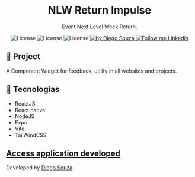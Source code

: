 <h1 align="center">
	NLW Return Impulse <Component_feedback />
</h1>

<p align="center">Event Next Level Week Return.</p>

<p align="center">
  <img alt="License" src="https://img.shields.io/badge/React-blue">
  <img alt="License" src="https://img.shields.io/badge/ReactNative-blue">
  <img alt="License" src="https://img.shields.io/badge/NodeJS-success">

  <a href="https://beacons.ai/dscostat7/" target="_blank">
    <img alt="by Diego Souza" src="https://img.shields.io/badge/Made%20by-Diego%20Souza-blue">
  </a>

  <a href="https://www.linkedin.com/in/dscostat7/" target="_blank">
    <img alt="Follow me Linkedin" src="https://img.shields.io/badge/Follow%20up-Diego%20Souza-2ecc71?style=social&logo=linkedin">
  </a>
</p>

## 🚀 Project

A Component Widget for feedback, utility in all websites and projects.

## 🔧 Tecnologias

- ReactJS
- React native
- NodeJS
- Expo
- Vite
- TailWindCSS
 
<a href="https://component-feedback.vercel.app/">Access application developed</a>
---

Developed by <a href="https://beacons.ai/dscostat7/" target="_blank">Diego Souza</a>
